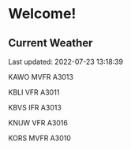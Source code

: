 # Welcome!

## Current Weather

Last updated: 2022-07-23 13:18:39

KAWO MVFR A3013

KBLI VFR A3011

KBVS IFR A3013

KNUW VFR A3016

KORS MVFR A3010


